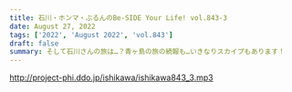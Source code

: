 ```yaml
---
title: 石川・ホンマ・ぶるんのBe-SIDE Your Life! vol.843-3
date: August 27, 2022
tags: ['2022', 'August 2022', 'vol.843']
draft: false
summary: そして石川さんの旅は…？青ヶ島の旅の続報も…いきなりスカイプもあります！
---
```


http://project-phi.ddo.jp/ishikawa/ishikawa843_3.mp3